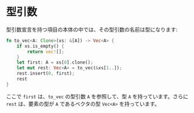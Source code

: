 # 型引数

型引数宣言を持つ項目の本体の中では、その型引数の名前は型になります:

```rust
fn to_vec<A: Clone>(xs: &[A]) -> Vec<A> {
    if xs.is_empty() {
        return vec![];
    }
    let first: A = xs[0].clone();
    let mut rest: Vec<A> = to_vec(&xs[1..]);
    rest.insert(0, first);
    rest
}
```

ここで `first` は、`to_vec` の型引数 `A` を参照して、型 `A` を持っています。さらに `rest` は、要素の型が `A` であるベクタの型 `Vec<A>` を持っています。
